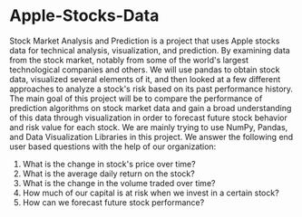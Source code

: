 # Apple-Stocks-Data
Stock Market Analysis and Prediction is a project that uses Apple stocks data for technical analysis, visualization, and prediction. By examining data from the stock market, notably from some of the world's largest technological companies and others. We will use pandas to obtain stock data, visualized several elements of it, and then looked at a few different approaches to analyze a stock's risk based on its past performance history. The main goal of this project will be to compare the performance of prediction algorithms on stock market data and gain a broad understanding of this data through visualization in order to forecast future stock behavior and risk value for each stock. We are mainly trying to use NumPy, Pandas, and Data Visualization Libraries in this project.
We answer the following end user based questions with the help of our organization: 
1.	What is the change in stock's price over time?
2.	What is the average daily return on the stock?
3.	What is the change in the volume traded over time?
4.	How much of our capital is at risk when we invest in a certain stock?
5.	How can we forecast future stock performance? 
